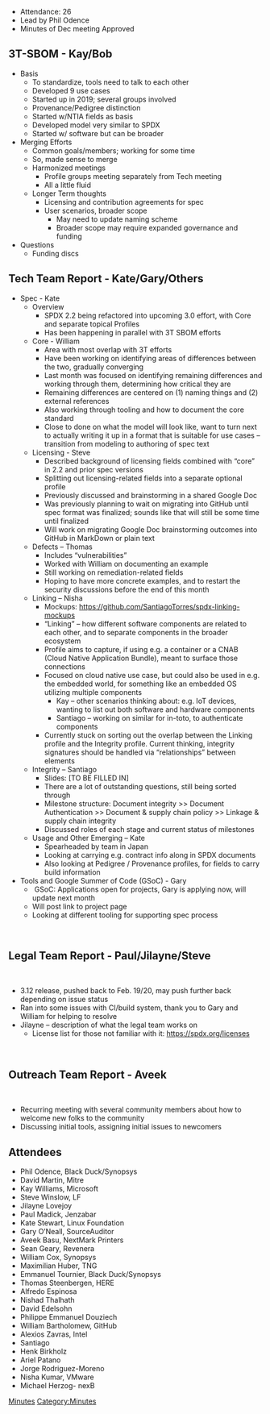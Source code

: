   - Attendance: 26
  - Lead by Phil Odence
  - Minutes of Dec meeting Approved

## 3T-SBOM - Kay/Bob

  - Basis
      - To standardize, tools need to talk to each other
      - Developed 9 use cases
      - Started up in 2019; several groups involved
      - Provenance/Pedigree distinction
      - Started w/NTIA fields as basis
      - Developed model very similar to SPDX
      - Started w/ software but can be broader
  - Merging Efforts
      - Common goals/members; working for some time
      - So, made sense to merge
      - Harmonized meetings
          - Profile groups meeting separately from Tech meeting
          - All a little fluid
      - Longer Term thoughts
          - Licensing and contribution agreements for spec
          - User scenarios, broader scope
              - May need to update naming scheme
              - Broader scope may require expanded governance and
                funding
  - Questions
      - Funding discs

## Tech Team Report - Kate/Gary/Others

  - Spec - Kate
      - Overview
          - SPDX 2.2 being refactored into upcoming 3.0 effort, with
            Core and separate topical Profiles
          - Has been happening in parallel with 3T SBOM efforts
      - Core - William
          - Area with most overlap with 3T efforts
          - Have been working on identifying areas of differences
            between the two, gradually converging
          - Last month was focused on identifying remaining differences
            and working through them, determining how critical they are
          - Remaining differences are centered on (1) naming things and
            (2) external references
          - Also working through tooling and how to document the core
            standard
          - Close to done on what the model will look like, want to turn
            next to actually writing it up in a format that is suitable
            for use cases – transition from modeling to authoring of
            spec text
      - Licensing - Steve
          - Described background of licensing fields combined with
            “core” in 2.2 and prior spec versions
          - Splitting out licensing-related fields into a separate
            optional profile
          - Previously discussed and brainstorming in a shared Google
            Doc
          - Was previously planning to wait on migrating into GitHub
            until spec format was finalized; sounds like that will still
            be some time until finalized
          - Will work on migrating Google Doc brainstorming outcomes
            into GitHub in MarkDown or plain text
      - Defects – Thomas
          - Includes “vulnerabilities”
          - Worked with William on documenting an example
          - Still working on remediation-related fields
          - Hoping to have more concrete examples, and to restart the
            security discussions before the end of this month
      - Linking – Nisha
          - Mockups:
            <https://github.com/SantiagoTorres/spdx-linking-mockups>
          - “Linking” – how different software components are related to
            each other, and to separate components in the broader
            ecosystem
          - Profile aims to capture, if using e.g. a container or a CNAB
            (Cloud Native Application Bundle), meant to surface those
            connections
          - Focused on cloud native use case, but could also be used in
            e.g. the embedded world, for something like an embedded OS
            utilizing multiple components
              - Kay – other scenarios thinking about: e.g. IoT devices,
                wanting to list out both software and hardware
                components
              - Santiago – working on similar for in-toto, to
                authenticate components
          - Currently stuck on sorting out the overlap between the
            Linking profile and the Integrity profile. Current thinking,
            integrity signatures should be handled via “relationships”
            between elements
      - Integrity – Santiago
          - Slides: \[TO BE FILLED IN\]
          - There are a lot of outstanding questions, still being sorted
            through
          - Milestone structure: Document integrity \>\> Document
            Authentication \>\> Document & supply chain policy \>\>
            Linkage & supply chain integrity
          - Discussed roles of each stage and current status of
            milestones
      - Usage and Other Emerging – Kate
          - Spearheaded by team in Japan
          - Looking at carrying e.g. contract info along in SPDX
            documents
          - Also looking at Pedigree / Provenance profiles, for fields
            to carry build information
  - Tools and Google Summer of Code (GSoC) - Gary
      -  GSoC: Applications open for projects, Gary is applying now,
        will update next month
      - Will post link to project page
      - Looking at different tooling for supporting spec process

 

## Legal Team Report - Paul/Jilayne/Steve

 

  - 3.12 release, pushed back to Feb. 19/20, may push further back
    depending on issue status
  - Ran into some issues with CI/build system, thank you to Gary and
    William for helping to resolve
  - Jilayne – description of what the legal team works on
      - License list for those not familiar with it:
        <https://spdx.org/licenses>

 

## Outreach Team Report - Aveek

 

  - Recurring meeting with several community members about how to
    welcome new folks to the community
  - Discussing initial tools, assigning initial issues to newcomers

## Attendees

  - Phil Odence, Black Duck/Synopsys
  - David Martin, Mitre
  - Kay Williams, Microsoft
  - Steve Winslow, LF
  - Jilayne Lovejoy
  - Paul Madick, Jenzabar
  - Kate Stewart, Linux Foundation
  - Gary O’Neall, SourceAuditor
  - Aveek Basu, NextMark Printers
  - Sean Geary, Revenera
  - William Cox, Synopsys
  - Maximilian Huber, TNG
  - Emmanuel Tournier, Black Duck/Synopsys
  - Thomas Steenbergen, HERE
  - Alfredo Espinosa
  - Nishad Thalhath
  - David Edelsohn
  - Philippe Emmanuel Douziech
  - William Bartholomew, GitHub
  - Alexios Zavras, Intel
  - Santiago
  - Henk Birkholz
  - Ariel Patano
  - Jorge Rodriguez-Moreno
  - Nisha Kumar, VMware
  - Michael Herzog- nexB

[Minutes](Category:General "wikilink")
[Category:Minutes](Category:Minutes "wikilink")
